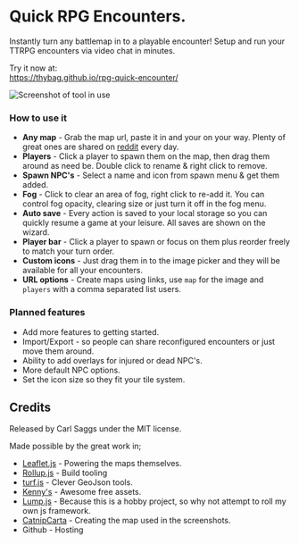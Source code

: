 # Quick RPG Encounters.

Instantly turn any battlemap in to a playable encounter! Setup and run your TTRPG encounters via video chat in minutes.

Try it now at:    
https://thybag.github.io/rpg-quick-encounter/

![Screenshot of tool in use](https://user-images.githubusercontent.com/887397/108629349-57dcd880-7457-11eb-819a-754be1eb146e.png)

### How to use it
* **Any map** - Grab the map url, paste it in and your on your way. Plenty of great ones are shared on [reddit](https://www.reddit.com/r/dndmaps/) every day.
* **Players** - Click a player to spawn them on the map, then drag them around as need be. Double click to rename & right click to remove.    
* **Spawn NPC's** - Select a name and icon from spawn menu & get them added.
* **Fog** - Click to clear an area of fog, right click to re-add it. You can control fog opacity, clearing size or just turn it off in the fog menu.
* **Auto save** - Every action is saved to your local storage so you can quickly resume a game at your leisure. All saves are shown on the wizard.  
* **Player bar** - Click a player to spawn or focus on them plus reorder freely to match your turn order.   
* **Custom icons** - Just drag them in to the image picker and they will be available for all your encounters.
* **URL options** - Create maps using links,  use `map` for the image and `players` with a comma separated list users.

### Planned features
* Add more features to getting started.
* Import/Export - so people can share reconfigured encounters or just move them around.
* Ability to add overlays for injured or dead NPC's.
* More default NPC options.
* Set the icon size so they fit your tile system.

## Credits
Released by Carl Saggs under the MIT license.

Made possible by the great work in;
* [Leaflet.js](https://leafletjs.com/) - Powering the maps themselves.
* [Rollup.js](https://rollupjs.org/) - Build tooling
* [turf.js](https://turfjs.org/) - Clever GeoJson tools.
* [Kenny's](https://www.kenney.nl/) - Awesome free assets. 
* [Lump.js](https://github.com/thybag/lump.js) - Because this is a hobby project, so why not attempt to roll my own js framework.
* [CatnipCarta](https://www.patreon.com/CatnipCarta) - Creating the map used in the screenshots.
* Github - Hosting
